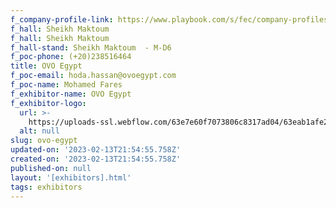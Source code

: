 ```yaml
---
f_company-profile-link: https://www.playbook.com/s/fec/company-profiles
f_hall: Sheikh Maktoum
f_hall: Sheikh Maktoum
f_hall-stand: Sheikh Maktoum  - M-D6
f_poc-phone: (+20)238516464
title: OVO Egypt
f_poc-email: hoda.hassan@ovoegypt.com
f_poc-name: Mohamed Fares
f_exhibitor-name: OVO Egypt
f_exhibitor-logo:
  url: >-
    https://uploads-ssl.webflow.com/63e7e60f7073806c8317ad04/63eab1afe2387002e907fb4a_Yjc3MA.jpeg
  alt: null
slug: ovo-egypt
updated-on: '2023-02-13T21:54:55.758Z'
created-on: '2023-02-13T21:54:55.758Z'
published-on: null
layout: '[exhibitors].html'
tags: exhibitors
---
```



